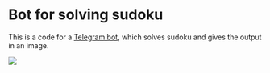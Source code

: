 # Bot for solving sudoku
This is a code for a <a href='t.me/SudokusolveBot'> Telegram bot</a>, which solves sudoku and gives the output in an image. 


<img src='https://telegra.ph//file/52bc2230efc2df59f59b3.jpg'>

